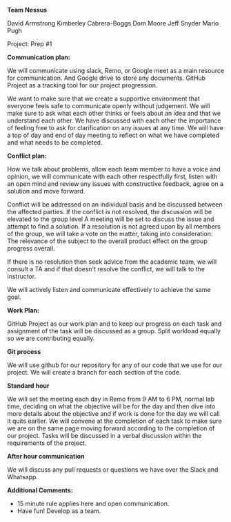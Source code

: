 **Team Nessus**

David Armstrong
Kimberley Cabrera-Boggs
Dom Moore
Jeff Snyder
Mario Pugh

Project: Prep #1

**Communication plan:**
 
We will communicate using slack, Remo, or Google meet as a main resource for
communication. And Google drive to store any documents. GitHub Project as a
tracking tool for our project progression.

We want to make sure that we create a supportive environment that everyone
feels safe to communicate openly without judgement. We will make sure to
ask what each other thinks or feels about an idea and that we understand
each other. We have discussed with each other the importance of feeling
free to ask for clarification on any issues at any time. We will have a
top of day and end of day meeting to reflect on what we have completed
and what needs to be completed.

**Conflict plan:**

How we talk about problems, allow each team member to have a voice and 
opinion, we will communicate with each other respectfully first, listen 
with an open mind and review any issues with constructive feedback, 
agree on a solution and move forward. 

Conflict will be addressed on an individual basis and be discussed 
between the affected parties. If the conflict is not resolved, the 
discussion will be elevated to the group level A meeting will be set 
to discuss the issue and attempt to find a solution. If a resolution 
is not agreed upon by all members of the group, we will take a vote 
on the matter, taking into consideration: The relevance of the subject 
to the overall product effect on the group progress overall. 

If there is no resolution then seek advice from the academic team, 
we will consult a TA and if that doesn't resolve the conflict, 
we will talk to the instructor. 

We will actively listen and communicate effectively to achieve the same goal. 

**Work Plan:**

GitHub Project as our work plan and to keep our progress on each 
task and assignment of the task will be discussed as a group. 
Split workload equally so we are contributing equally.

**Git process**

We will use github for our repository for any of our code that 
we use for our project. We will create a branch for each section of the code.

**Standard hour**

We will set the meeting each day in Remo from 9 AM to 6 PM, normal 
lab time, deciding on what the objective will be for the day and 
then dive into more details about the objective and if work is done 
for the day we will call it quits earlier. We will convene at the 
completion of each task to make sure we are on the same page moving 
forward according to the completion of our project. Tasks will be 
discussed in a verbal discussion within the requirements of the project. 

**After hour communication**

We will discuss any pull requests or questions we have over the Slack and Whatsapp.

**Additional Comments:**
- 15 minute rule applies here and open communication.
- Have fun! Develop as a team. 
